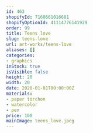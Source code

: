 ```yaml
---
id: 463
shopifyId: 7160661016681
shopifyOptionId: 41114776141929
order: 99
title: Teens love
slug: teens-love
url: art-works/teens-love
aliases: []
categories:
- graphics
inStock: true
isVisible: false
height: 20
width: 20
date: 2020-01-01T00:00:00Z
materials:
- paper torchon
- watercolor
- pen
price: 100
mainImage: teens_love.jpeg
---
```

